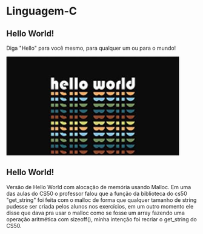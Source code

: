 # Linguagem-C

## Hello World!

Diga "Hello" para você mesmo, para qualquer um ou para o mundo!

![Hello Word](https://github.com/Glauu/Linguagem-C/blob/main/hello1.jpg.JPG)


## Hello World!

Versão de Hello World com alocação de memória usando Malloc.
Em uma das aulas do CS50 o professor falou que a função da biblioteca do cs50 "get_string" foi feita com o malloc de forma que qualquer tamanho de string pudesse ser criada pelos alunos nos exercícios, em um outro momento ele disse que dava pra usar o malloc como se fosse um array fazendo uma operação aritmética com sizeoff(), minha intenção foi recriar o get_string do CS50.

